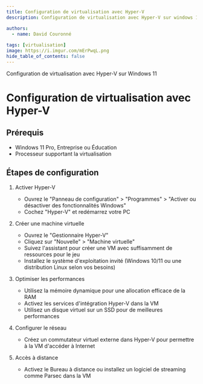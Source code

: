 ```yaml
---
title: Configuration de virtualisation avec Hyper-V 
description: Configuration de virtualisation avec Hyper-V sur windows 11

authors:
  - name: David Couronné
    
tags: [virtualisation]
image: https://i.imgur.com/mErPwqL.png
hide_table_of_contents: false
---
```


Configuration de virtualisation avec Hyper-V sur Windows 11

<!-- truncate -->


# Configuration de virtualisation avec Hyper-V 

## Prérequis
- Windows 11 Pro, Entreprise ou Éducation
- Processeur supportant la virtualisation 

## Étapes de configuration

1. Activer Hyper-V
   - Ouvrez le "Panneau de configuration" > "Programmes" > "Activer ou désactiver des fonctionnalités Windows"
   - Cochez "Hyper-V" et redémarrez votre PC

2. Créer une machine virtuelle
   - Ouvrez le "Gestionnaire Hyper-V"
   - Cliquez sur "Nouvelle" > "Machine virtuelle"
   - Suivez l'assistant pour créer une VM avec suffisamment de ressources pour le jeu
   - Installez le système d'exploitation invité (Windows 10/11 ou une distribution Linux selon vos besoins)

3. Optimiser les performances
   - Utilisez la mémoire dynamique pour une allocation efficace de la RAM
   - Activez les services d'intégration Hyper-V dans la VM
   - Utilisez un disque virtuel sur un SSD pour de meilleures performances

4. Configurer le réseau
   - Créez un commutateur virtuel externe dans Hyper-V pour permettre à la VM d'accéder à Internet

5. Accès à distance
   - Activez le Bureau à distance ou installez un logiciel de streaming comme Parsec dans la VM


